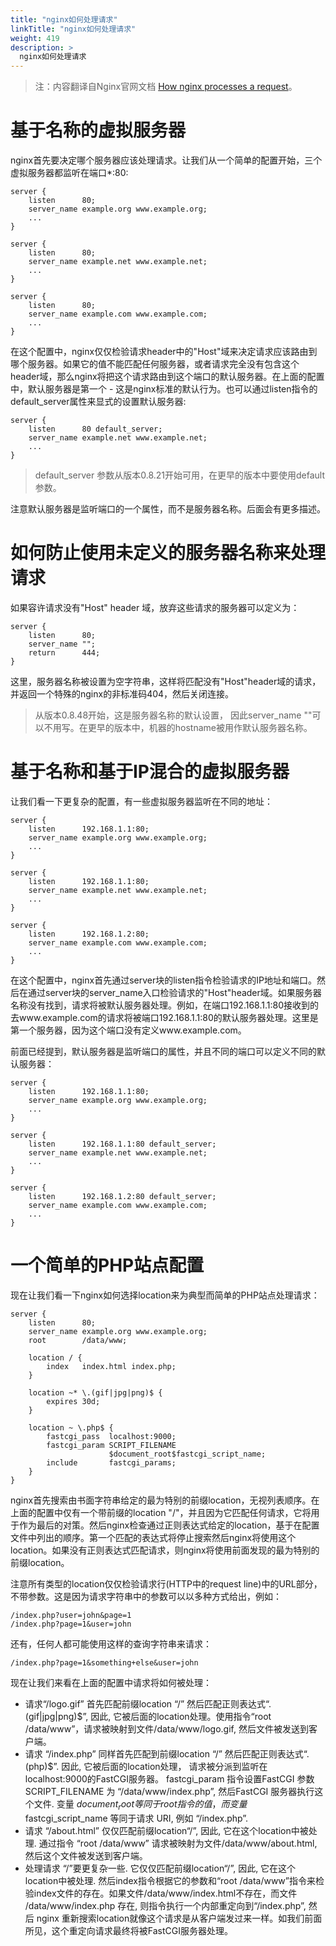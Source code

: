 ```yaml
---
title: "nginx如何处理请求"
linkTitle: "nginx如何处理请求"
weight: 419
description: >
  nginx如何处理请求
---
```


> 注：内容翻译自Nginx官网文档 [How nginx processes a request](http://nginx.org/en/docs/http/request_processing.html)。

# 基于名称的虚拟服务器

nginx首先要决定哪个服务器应该处理请求。让我们从一个简单的配置开始，三个虚拟服务器都监听在端口*:80:

    server {
        listen      80;
        server_name example.org www.example.org;
        ...
    }
    
    server {
        listen      80;
        server_name example.net www.example.net;
        ...
    }
    
    server {
        listen      80;
        server_name example.com www.example.com;
        ...
    }

在这个配置中，nginx仅仅检验请求header中的"Host"域来决定请求应该路由到哪个服务器。如果它的值不能匹配任何服务器，或者请求完全没有包含这个header域，那么nginx将把这个请求路由到这个端口的默认服务器。在上面的配置中，默认服务器是第一个 - 这是nginx标准的默认行为。也可以通过listen指令的default_server属性来显式的设置默认服务器:

	server {
	    listen      80 default_server;
	    server_name example.net www.example.net;
	    ...
	}

> default_server 参数从版本0.8.21开始可用，在更早的版本中要使用default参数。

注意默认服务器是监听端口的一个属性，而不是服务器名称。后面会有更多描述。

# 如何防止使用未定义的服务器名称来处理请求

如果容许请求没有"Host" header 域，放弃这些请求的服务器可以定义为：

    server {
        listen      80;
        server_name "";
        return      444;
    }

这里，服务器名称被设置为空字符串，这样将匹配没有"Host"header域的请求， 并返回一个特殊的nginx的非标准码404，然后关闭连接。

> 从版本0.8.48开始，这是服务器名称的默认设置， 因此server_name ""可以不用写。在更早的版本中，机器的hostname被用作默认服务器名称。

# 基于名称和基于IP混合的虚拟服务器

让我们看一下更复杂的配置，有一些虚拟服务器监听在不同的地址：

    server {
        listen      192.168.1.1:80;
        server_name example.org www.example.org;
        ...
    }
    
    server {
        listen      192.168.1.1:80;
        server_name example.net www.example.net;
        ...
    }
    
    server {
        listen      192.168.1.2:80;
        server_name example.com www.example.com;
        ...
    }

在这个配置中，nginx首先通过server块的listen指令检验请求的IP地址和端口。然后在通过server块的server_name入口检验请求的"Host"header域。如果服务器名称没有找到，请求将被默认服务器处理。例如，在端口192.168.1.1:80接收到的去www.example.com的请求将被端口192.168.1.1:80的默认服务器处理。这里是第一个服务器，因为这个端口没有定义www.example.com。

前面已经提到，默认服务器是监听端口的属性，并且不同的端口可以定义不同的默认服务器：

    server {
        listen      192.168.1.1:80;
        server_name example.org www.example.org;
        ...
    }
    
    server {
        listen      192.168.1.1:80 default_server;
        server_name example.net www.example.net;
        ...
    }
    
    server {
        listen      192.168.1.2:80 default_server;
        server_name example.com www.example.com;
        ...
    }

# 一个简单的PHP站点配置

现在让我们看一下nginx如何选择location来为典型而简单的PHP站点处理请求：

    server {
        listen      80;
        server_name example.org www.example.org;
        root        /data/www;
    
        location / {
            index   index.html index.php;
        }
    
        location ~* \.(gif|jpg|png)$ {
            expires 30d;
        }
    
        location ~ \.php$ {
            fastcgi_pass  localhost:9000;
            fastcgi_param SCRIPT_FILENAME
                          $document_root$fastcgi_script_name;
            include       fastcgi_params;
        }
    }

nginx首先搜索由书面字符串给定的最为特别的前缀location，无视列表顺序。在上面的配置中仅有一个带前缀的location "/"，并且因为它匹配任何请求，它将用于作为最后的对策。然后nginx检查通过正则表达式给定的location，基于在配置文件中列出的顺序。第一个匹配的表达式将停止搜索然后nginx将使用这个location。如果没有正则表达式匹配请求，则nginx将使用前面发现的最为特别的前缀location。

注意所有类型的location仅仅检验请求行(HTTP中的request line)中的URL部分，不带参数。这是因为请求字符串中的参数可以以多种方式给出，例如：

    /index.php?user=john&page=1
    /index.php?page=1&user=john

还有，任何人都可能使用这样的查询字符串来请求：

	/index.php?page=1&something+else&user=john

现在让我们来看在上面的配置中请求将如何被处理：

- 请求“/logo.gif” 首先匹配前缀location “/” 然后匹配正则表达式“\.(gif|jpg|png)$”, 因此, 它被后面的location处理。使用指令“root /data/www”，请求被映射到文件/data/www/logo.gif, 然后文件被发送到客户端。
- 请求 “/index.php” 同样首先匹配到前缀location “/” 然后匹配正则表达式“\.(php)$”. 因此, 它被后面的location处理， 请求被分派到监听在localhost:9000的FastCGI服务器。 fastcgi_param 指令设置FastCGI 参数 SCRIPT_FILENAME 为 “/data/www/index.php”, 然后FastCGI 服务器执行这个文件. 变量 $document_root 等同于root指令的值，而变量$fastcgi_script_name 等同于请求 URI, 例如 “/index.php”.
- 请求 “/about.html” 仅仅匹配前缀location“/”, 因此, 它在这个location中被处理. 通过指令 “root /data/www” 请求被映射为文件/data/www/about.html, 然后这个文件被发送到客户端。
- 处理请求 “/”要更复杂一些. 它仅仅匹配前缀location“/”, 因此, 它在这个location中被处理. 然后index指令根据它的参数和“root /data/www”指令来检验index文件的存在。如果文件/data/www/index.html不存在，而文件 /data/www/index.php 存在, 则指令执行一个内部重定向到“/index.php”, 然后 nginx 重新搜索location就像这个请求是从客户端发过来一样。如我们前面所见，这个重定向请求最终将被FastCGI服务器处理。
